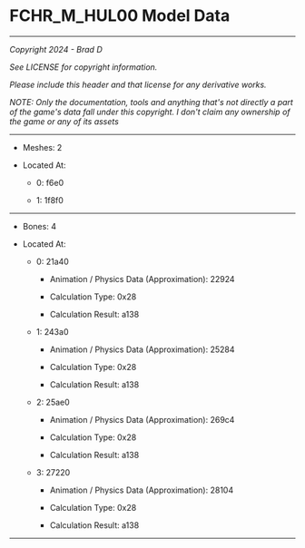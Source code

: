 # FCHR_M_HUL00 Model Data

---

*Copyright 2024 - Brad D*

*See LICENSE for copyright information.*

*Please include this header and that license for any derivative works.*

*NOTE: Only the documentation, tools and anything that's not directly a part of the game's data fall under this copyright. I don't claim any ownership of the game or any of its assets*

---

* Meshes: 2

* Located At:

  * 0: f6e0

  * 1: 1f8f0

---

* Bones: 4

* Located At:

  * 0: 21a40

    * Animation / Physics Data (Approximation): 22924

    * Calculation Type: 0x28

    * Calculation Result: a138

  * 1: 243a0

    * Animation / Physics Data (Approximation): 25284

    * Calculation Type: 0x28

    * Calculation Result: a138

  * 2: 25ae0

    * Animation / Physics Data (Approximation): 269c4

    * Calculation Type: 0x28

    * Calculation Result: a138

  * 3: 27220

    * Animation / Physics Data (Approximation): 28104

    * Calculation Type: 0x28

    * Calculation Result: a138

---

